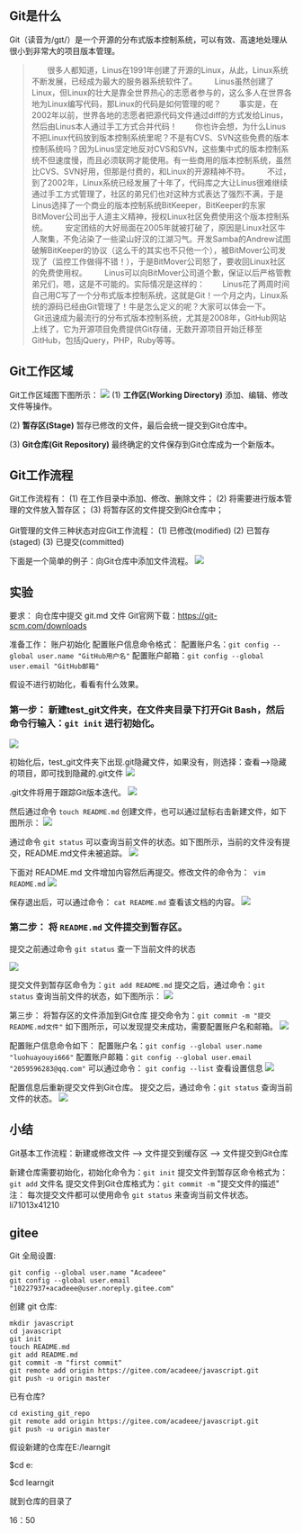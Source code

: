 ## Git是什么
Git（读音为/gɪt/）是一个开源的分布式版本控制系统，可以有效、高速地处理从很小到非常大的项目版本管理。
> &#160; &#160; &#160; &#160;很多人都知道，Linus在1991年创建了开源的Linux，从此，Linux系统不断发展，已经成为最大的服务器系统软件了。
&#160; &#160; &#160; &#160;Linus虽然创建了Linux，但Linux的壮大是靠全世界热心的志愿者参与的，这么多人在世界各地为Linux编写代码，那Linux的代码是如何管理的呢？
&#160; &#160; &#160; &#160;事实是，在2002年以前，世界各地的志愿者把源代码文件通过diff的方式发给Linus，然后由Linus本人通过手工方式合并代码！
&#160; &#160; &#160; &#160;你也许会想，为什么Linus不把Linux代码放到版本控制系统里呢？不是有CVS、SVN这些免费的版本控制系统吗？因为Linus坚定地反对CVS和SVN，这些集中式的版本控制系统不但速度慢，而且必须联网才能使用。有一些商用的版本控制系统，虽然比CVS、SVN好用，但那是付费的，和Linux的开源精神不符。
&#160; &#160; &#160; &#160;不过，到了2002年，Linux系统已经发展了十年了，代码库之大让Linus很难继续通过手工方式管理了，社区的弟兄们也对这种方式表达了强烈不满，于是Linus选择了一个商业的版本控制系统BitKeeper，BitKeeper的东家BitMover公司出于人道主义精神，授权Linux社区免费使用这个版本控制系统。
&#160; &#160; &#160; &#160;安定团结的大好局面在2005年就被打破了，原因是Linux社区牛人聚集，不免沾染了一些梁山好汉的江湖习气。开发Samba的Andrew试图破解BitKeeper的协议（这么干的其实也不只他一个），被BitMover公司发现了（监控工作做得不错！），于是BitMover公司怒了，要收回Linux社区的免费使用权。
&#160; &#160; &#160; &#160;Linus可以向BitMover公司道个歉，保证以后严格管教弟兄们，嗯，这是不可能的。实际情况是这样的：
&#160; &#160; &#160; &#160;Linus花了两周时间自己用C写了一个分布式版本控制系统，这就是Git！一个月之内，Linux系统的源码已经由Git管理了！牛是怎么定义的呢？大家可以体会一下。
&#160; &#160; &#160; &#160;Git迅速成为最流行的分布式版本控制系统，尤其是2008年，GitHub网站上线了，它为开源项目免费提供Git存储，无数开源项目开始迁移至GitHub，包括jQuery，PHP，Ruby等等。
## Git工作区域
Git工作区域图下图所示：
![](https://img-blog.csdnimg.cn/20200512213628925.png?x-oss-process=image/watermark,type_ZmFuZ3poZW5naGVpdGk,shadow_10,text_aHR0cHM6Ly9ibG9nLmNzZG4ubmV0L3phaXNodWl5aWZhbmd4eW0=,size_106,color_FF1111,t_70#pic_center)
(1) **工作区(Working Directory)**
添加、编辑、修改文件等操作。

(2) **暂存区(Stage)**
暂存已修改的文件，最后会统一提交到Git仓库中。

(3) **Git仓库(Git Repository)**
最终确定的文件保存到Git仓库成为一个新版本。

## Git工作流程
Git工作流程有：
(1) 在工作目录中添加、修改、删除文件；
(2) 将需要进行版本管理的文件放入暂存区；
(3) 将暂存区的文件提交到Git仓库中；
<br/>
<br/>
Git管理的文件三种状态对应Git工作流程：
(1) 已修改(modified)
(2) 已暂存(staged)
(3) 已提交(committed)


下面是一个简单的例子：向Git仓库中添加文件流程。
![](https://img-blog.csdnimg.cn/20200512212546977.png?x-oss-process=image/watermark,type_ZmFuZ3poZW5naGVpdGk,shadow_10,text_aHR0cHM6Ly9ibG9nLmNzZG4ubmV0L3phaXNodWl5aWZhbmd4eW0=,size_106,color_FF1111,t_70#pic_cente#pic_centerr)


## 实验
要求： 向仓库中提交 git.md 文件
Git官网下载：https://git-scm.com/downloads

准备工作： 账户初始化
配置账户信息命令格式：
配置账户名：`git config --global user.name "GitHub用户名"`
配置账户邮箱：`git config --global user.email "GitHub邮箱"`

假设不进行初始化，看看有什么效果。

### 第一步： 新建test_git文件夹，在文件夹目录下打开Git Bash，然后命令行输入：`git init` 进行初始化。
![](https://img-blog.csdnimg.cn/20200512212710133.png#pic_center)

初始化后，test_git文件夹下出现.git隐藏文件，如果没有，则选择：查看——>隐藏的项目，即可找到隐藏的.git文件
![](https://img-blog.csdnimg.cn/20200512212722422.png?x-oss-process=image/watermark,type_ZmFuZ3poZW5naGVpdGk,shadow_10,text_aHR0cHM6Ly9ibG9nLmNzZG4ubmV0L3phaXNodWl5aWZhbmd4eW0=,size_16,color_FFFFFF,t_70#pic_center)

.git文件将用于跟踪Git版本迭代。
![](https://img-blog.csdnimg.cn/20200512212825538.png?x-oss-process=image/watermark,type_ZmFuZ3poZW5naGVpdGk,shadow_10,text_aHR0cHM6Ly9ibG9nLmNzZG4ubmV0L3phaXNodWl5aWZhbmd4eW0=,size_16,color_FFFFFF,t_70#pic_center)

然后通过命令 `touch README.md` 创建文件，也可以通过鼠标右击新建文件，如下图所示：
![](https://img-blog.csdnimg.cn/20200512212836478.png?x-oss-process=image/watermark,type_ZmFuZ3poZW5naGVpdGk,shadow_10,text_aHR0cHM6Ly9ibG9nLmNzZG4ubmV0L3phaXNodWl5aWZhbmd4eW0=,size_16,color_FFFFFF,t_70#pic_center)

通过命令 `git status` 可以查询当前文件的状态。如下图所示，当前的文件没有提交，README.md文件未被追踪。
![](https://img-blog.csdnimg.cn/2020051221284843.png?x-oss-process=image/watermark,type_ZmFuZ3poZW5naGVpdGk,shadow_10,text_aHR0cHM6Ly9ibG9nLmNzZG4ubmV0L3phaXNodWl5aWZhbmd4eW0=,size_16,color_FFFFFF,t_70#pic_center)

下面对 README.md 文件增加内容然后再提交。修改文件的命令为：` vim README.md`
![](https://img-blog.csdnimg.cn/20200512212900145.png#pic_center)

保存退出后，可以通过命令： `cat README.md` 查看该文档的内容。
![](https://img-blog.csdnimg.cn/20200512212907638.png#pic_center)

### 第二步： 将 `README.md` 文件提交到暂存区。
提交之前通过命令 `git status` 查一下当前文件的状态

![](https://img-blog.csdnimg.cn/20200512212951918.png#pic_center)

提交文件到暂存区命令为：`git add README.md`
提交之后，通过命令：`git status` 查询当前文件的状态，如下图所示：
![](https://img-blog.csdnimg.cn/20200512213004403.png?x-oss-process=image/watermark,type_ZmFuZ3poZW5naGVpdGk,shadow_10,text_aHR0cHM6Ly9ibG9nLmNzZG4ubmV0L3phaXNodWl5aWZhbmd4eW0=,size_16,color_FFFFFF,t_70#pic_center)

第三步： 将暂存区的文件添加到Git仓库
提交命令为：`git commit -m "提交README.md文件"`
如下图所示，可以发现提交未成功，需要配置账户名和邮箱。
![](https://img-blog.csdnimg.cn/20200512213051676.png?x-oss-process=image/watermark,type_ZmFuZ3poZW5naGVpdGk,shadow_10,text_aHR0cHM6Ly9ibG9nLmNzZG4ubmV0L3phaXNodWl5aWZhbmd4eW0=,size_16,color_FFFFFF,t_70#pic_center)

配置账户信息命令如下：
配置账户名：`git config --global user.name "luohuayouyi666"`
配置账户邮箱：`git config --global user.email "2059596283@qq.com"`
可以通过命令： `git config --list` 查看设置信息
![](https://img-blog.csdnimg.cn/20200512213104558.png?x-oss-process=image/watermark,type_ZmFuZ3poZW5naGVpdGk,shadow_10,text_aHR0cHM6Ly9ibG9nLmNzZG4ubmV0L3phaXNodWl5aWZhbmd4eW0=,size_16,color_FFFFFF,t_70#pic_center)

配置信息后重新提交文件到Git仓库。
提交之后，通过命令：`git status` 查询当前文件的状态。
![](https://img-blog.csdnimg.cn/20200512213126313.png#pic_center)


## 小结
Git基本工作流程：新建或修改文件 ——> 文件提交到缓存区 ——> 文件提交到Git仓库

新建仓库需要初始化，初始化命令为：`git init`
提交文件到暂存区命令格式为：`git add` 文件名
提交文件到Git仓库格式为：`git commit -m` "提交文件的描述"
注： 每次提交文件都可以使用命令 `git status` 来查询当前文件状态。
li71013x41210



## gitee
Git 全局设置:
```git
git config --global user.name "Acadeee"
git config --global user.email "10227937+acadeee@user.noreply.gitee.com"
```
创建 git 仓库:
```git
mkdir javascript
cd javascript
git init
touch README.md
git add README.md
git commit -m "first commit"
git remote add origin https://gitee.com/acadeee/javascript.git
git push -u origin master
```
已有仓库?
```git
cd existing_git_repo
git remote add origin https://gitee.com/acadeee/javascript.git
git push -u origin master
```

假设新建的仓库在E:/learngit

$cd e:

$cd learngit

就到仓库的目录了


16：50